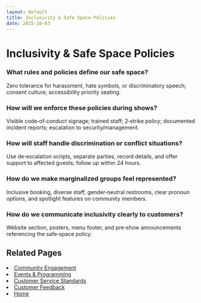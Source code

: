 ```yaml
---
layout: default
title: Inclusivity & Safe Space Policies
date: 2025-10-03
---
```


# Inclusivity & Safe Space Policies

### What rules and policies define our safe space?
Zero tolerance for harassment, hate symbols, or discriminatory speech; consent culture; accessibility priority seating.

### How will we enforce these policies during shows?
Visible code‑of‑conduct signage; trained staff; 2‑strike policy; documented incident reports; escalation to security/management.

### How will staff handle discrimination or conflict situations?
Use de‑escalation scripts, separate parties, record details, and offer support to affected guests; follow up within 24 hours.

### How do we make marginalized groups feel represented?
Inclusive booking, diverse staff, gender‑neutral restrooms, clear pronoun options, and spotlight features on community members.

### How do we communicate inclusivity clearly to customers?
Website section, posters, menu footer, and pre‑show announcements referencing the safe‑space policy.

## Related Pages
<li><a href="community.md">Community Engagement</a></li>
<li><a href="events.md">Events &amp; Programming</a></li>
<li><a href="standards.md">Customer Service Standards</a></li>
<li><a href="surveys.md">Customer Feedback</a></li>
<li><a href="index.html">Home</a></li>